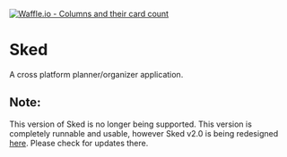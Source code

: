 [![Waffle.io - Columns and their card count](https://badge.waffle.io/stephendicerce/organizer.svg?columns=Ready,In%20Progress,Ready%20for%20Testing,Testing%20in%20Progress&style=plastic )](https://waffle.io/stephendicerce/organizer)

# Sked
A cross platform planner/organizer application. 

## Note:
This version of Sked is no longer being supported. This version is completely runnable and usable, however Sked v2.0 is being redesigned [here](http://google.com). Please check for updates there. 
